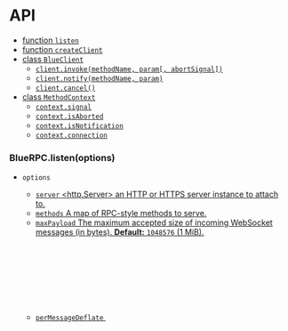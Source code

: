 # API

- [function `listen`](#bluerpclistenoptions)
- [function `createClient`](#bluerpccreateclienturl-options)
- [class `BlueClient`][BlueClient]
	- [`client.invoke(methodName, param[, abortSignal])`](#clientinvokemethodname-param-abortsignal)
	- [`client.notify(methodName, param)`](#clientnotifymethodname-param)
	- [`client.cancel()`](#clientcancel)
- [class `MethodContext`][MethodContext]
	- [`context.signal`](#contextsignal)
	- [`context.isAborted`](#contextisaborted)
	- [`context.isNotification`](#contextisnotification)
	- [`context.connection`](#contextconnection)

### BlueRPC.listen(options)

- `options` [<Object>][Object]
	- `server` [<http.Server>][HTTPServer] an HTTP or HTTPS server instance to attach to.
	- `methods` [<Object>][Object] A map of RPC-style methods to serve.
	- `maxPayload` [<number>][number] The maximum accepted size of incoming WebSocket messages (in bytes). **Default:** `1048576` (1 MiB).
	- `perMessageDeflate` [<Object>][Object] | [<boolean>][boolean] Passed to the underling [WebSocketServer][WebSocketServer] to configure automatic [message compression](https://www.rfc-editor.org/rfc/rfc7692#section-7). **Default:** Enabled for messages at least `8192` bytes (8 KiB) in size.
	- `verifyClient` [<Function>][Function] Passed to the underling [WebSocketServer][WebSocketServer] to conditionally accept or reject incoming connections. **Default**: `null`.
	- `logger` [<Function>][Function] If provided, auto-generated server logs will be passed to this function, for convenience. **Default**: `null`.
	- Any option allowed in [`server.listen()`](https://nodejs.org/api/net.html#serverlistenoptions-callback).
- Returns: [<Promise][Promise][<WebSocketServer>][WebSocketServer][>][Promise]

Creates and starts a [WebSocketServer](https://github.com/websockets/ws/blob/master/doc/ws.md#class-websocketserver) that uses BlueRPC to serve the given `methods`. By default, port `80` is used for [http.Servers][HTTPServer] and port `443` is used for [https.Servers][HTTPSServer], but you can pass any custom `port` you like.

All RPC methods will receive a [MethodContext][MethodContext] as their second parameter, which exposes metadata about the invocation. If an RPC method returns without using a stream that was sent by the client, such streams will automatically be cleaned up. Therefore, resource management is handled automatically for you.

The returned promise will not resolve until the server is ready to accept connections.

##### Configuring `perMessageDeflate`

Although compression can greatly reduce bandwidth usage, it also has real CPU and memory costs. Usually these costs don't become a bottleneck unless you are processing thousands of messages per second (on a typical workstation in 2023). Usually, if you are processing that many messages per second, each message is so small that bandwidth is not even an issue. This is the rationale that led to the current default setting, which only compresses messages at least 8 KiB in size. It is a compromise that tries to minimize CPU and memory costs while still using compression in cases where you are likely to benefit from it.

However, if you are sending a large number of *small* messages (below 8 KiB) and you want to hyper-optimize for low bandwidth usage (at the cost of higher CPU and memory consumpton), you can use the following `perMessageDeflate` settings:

```js
const perMessageDeflate = {
	serverNoContextTakeover: false,
	clientNoContextTakeover: false,
	concurrencyLimit: 10,
};
```

### BlueRPC.createClient(url[, options])

- `url` [<string>][string] The URL of the BlueRPC server to connect to.
- `options` [<Object>][Object]
	- `maxPayload` [<number>][number] The maximum accepted size of incoming WebSocket messages (in bytes). **Default:** `1048576` (1 MiB).
	- `perMessageDeflate` [<Object>][Object] | [<boolean>][boolean] Passed to the underling [WebSocket][WebSocket] to configure automatic [message compression](https://www.rfc-editor.org/rfc/rfc7692#section-7). **Default:** Enabled for messages at least `8192` bytes (8 KiB) in size.
	- Any option allowed in [`http.request()`](https://nodejs.org/api/http.html#httprequesturl-options-callback) or [`https.request()`](https://nodejs.org/api/https.html#httpsrequesturl-options-callback).
- Returns: [<BlueClient>][BlueClient]

Creates a BlueRPC client and connects to the specified server. In the browser, all options are ignored.

# class *BlueClient*

This class represents a BlueRPC client. It allows you to invoke methods on a remote BlueRPC server.

### client.invoke(methodName, param[, abortSignal])

- `methodName` [<string>][string] The name of the remote method to invoke.
- `param` [<any>][any] The value to send to the remote method.
- `abortSignal` [<AbortSignal>][AbortSignal] A signal that the remote server will receive, if triggered. **Default:** `null`.
- Returns: [<Promise][Promise][<any>][any][>][Promise]

Invokes a method on the remote server and returns a [Promise][Promise] that will resolve with the method's result. If the method throws an exception, the promise will be rejected with the error.

If you pass an [AbortSignal][AbortSignal], you'll be able to cancel the RPC call. If you cancel an RPC call, the streams you sent will automatically be destroyed, and the promise will be rejected with an `AbortError`.

### client.notify(methodName, param)

- `methodName` [<string>][string] The name of the remote method to invoke.
- `param` [<any>][any] The value to send to the remote method.
- Returns: [<Promise][Promise][<undefined>][undefined][>][Promise]

This is the same as [client.invoke()](#clientinvokemethodname-param-abortsignal) except that it returns nothing and it cannot be aborted. In BlueRPC, notifications are a way of invoking remote methods without needing an RPC response. The returned promise resolves as soon as the notification is successfully sent.

### client.cancel()

- Returns: [<undefined>][undefined]

Closes all open WebSocket connections, cancelling any RPC calls or streams that were in progress. You may continue using the client normally after calling this.

# class *MethodContext*

### context.signal

- [<AbortSignal>][AbortSignal]

Read-only property communicating whether this RPC method was aborted by the client. Note that the client can trigger this explicitly but it will also be triggered automatically if the WebSocket connection closes.

### context.isAborted

- [<boolean>][boolean]

Alias for `context.signal.aborted`.

### context.isNotification

- [<boolean>][boolean]

Read-only property indicating whether this RPC method was invoked as a notification.

### context.connection

- [<Object>][Object]
	- `tls` [<boolean>][boolean] Whether this RPC method was invoked over a [TLS](https://nodejs.org/api/tls.html) connection.
	- `headers` [<Object>][Object] The headers that were sent by the client in the WebSocket opening handshake.

An object containing info about the underling connection. This object is shared among all RPC calls on the same connection, so you can use it as a place to store your own "session data".



[any]: https://developer.mozilla.org/en-US/docs/Web/JavaScript/Data_structures#Data_types
[undefined]: https://developer.mozilla.org/en-US/docs/Web/JavaScript/Data_structures#undefined_type
[null]: https://developer.mozilla.org/en-US/docs/Web/JavaScript/Data_structures#null_type
[boolean]: https://developer.mozilla.org/en-US/docs/Web/JavaScript/Data_structures#Boolean_type
[number]: https://developer.mozilla.org/en-US/docs/Web/JavaScript/Data_structures#Number_type
[string]: https://developer.mozilla.org/en-US/docs/Web/JavaScript/Data_structures#String_type
[Array]: https://developer.mozilla.org/en-US/docs/Web/JavaScript/Reference/Global_Objects/Array
[Object]: https://developer.mozilla.org/en-US/docs/Web/JavaScript/Reference/Global_Objects/Object
[Function]: https://developer.mozilla.org/en-US/docs/Web/JavaScript/Reference/Global_Objects/Function
[Error]: https://developer.mozilla.org/en-US/docs/Web/JavaScript/Reference/Global_Objects/Error
[Promise]: https://developer.mozilla.org/en-US/docs/Web/JavaScript/Reference/Global_Objects/Promise
[AbortSignal]: https://developer.mozilla.org/en-US/docs/Web/API/AbortSignal
[Buffer]: https://nodejs.org/api/buffer.html#class-buffer
[ReadableStream]: https://nodejs.org/api/stream.html#class-streamreadable
[WritableStream]: https://nodejs.org/api/stream.html#class-streamwritable
[HTTPServer]: https://nodejs.org/api/http.html#class-httpserver
[HTTPSServer]: https://nodejs.org/api/https.html#class-httpsserver
[WebSocketServer]: https://github.com/websockets/ws/blob/master/doc/ws.md#class-websocketserver
[WebSocket]: https://github.com/websockets/ws/blob/master/doc/ws.md#new-websocketaddress-protocols-options
[BlueClient]: #class-blueclient
[MethodContext]: #class-methodcontext

